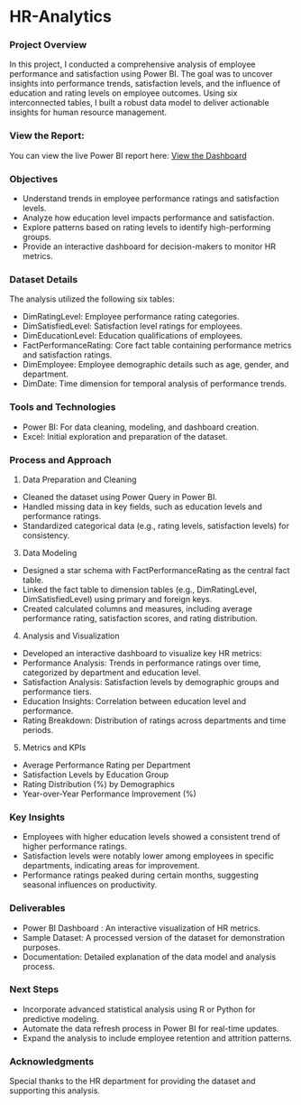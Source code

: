 # HR-Analytics
### Project Overview
In this project, I conducted a comprehensive analysis of employee performance and satisfaction using Power BI. The goal was to uncover insights into performance trends, satisfaction levels, and the influence of education and rating levels on employee outcomes. Using six interconnected tables, I built a robust data model to deliver actionable insights for human resource management.
### View the Report:
You can view the live Power BI report here: [View the Dashboard](https://app.powerbi.com/view?r=eyJrIjoiYWRjZDI3NTQtNDk2Ny00NDM3LWEwMDctODUyZDk1Yjk5NmExIiwidCI6ImRmOTI5NDEzLWVjNjQtNDQyMS1hYjIzLTUyNWZmNGY2ZTRhYyIsImMiOjEwfQ%3D%3D)
### Objectives
- Understand trends in employee performance ratings and satisfaction levels.
- Analyze how education level impacts performance and satisfaction.
- Explore patterns based on rating levels to identify high-performing groups.
- Provide an interactive dashboard for decision-makers to monitor HR metrics.
### Dataset Details
The analysis utilized the following six tables:

- DimRatingLevel: Employee performance rating categories.
- DimSatisfiedLevel: Satisfaction level ratings for employees.
- DimEducationLevel: Education qualifications of employees.
- FactPerformanceRating: Core fact table containing performance metrics and satisfaction ratings.
- DimEmployee: Employee demographic details such as age, gender, and department.
- DimDate: Time dimension for temporal analysis of performance trends.
### Tools and Technologies
- Power BI: For data cleaning, modeling, and dashboard creation.
- Excel: Initial exploration and preparation of the dataset.
### Process and Approach
1. Data Preparation and Cleaning

- Cleaned the dataset using Power Query in Power BI.
- Handled missing data in key fields, such as education levels and performance ratings.
- Standardized categorical data (e.g., rating levels, satisfaction levels) for consistency.
3. Data Modeling
  
- Designed a star schema with FactPerformanceRating as the central fact table.
- Linked the fact table to dimension tables (e.g., DimRatingLevel, DimSatisfiedLevel) using primary and foreign keys.
- Created calculated columns and measures, including average performance rating, satisfaction scores, and rating distribution.
4. Analysis and Visualization
  
- Developed an interactive dashboard to visualize key HR metrics:
- Performance Analysis: Trends in performance ratings over time, categorized by department and education level.
- Satisfaction Analysis: Satisfaction levels by demographic groups and performance tiers.
- Education Insights: Correlation between education level and performance.
- Rating Breakdown: Distribution of ratings across departments and time periods.
5. Metrics and KPIs
  
- Average Performance Rating per Department
- Satisfaction Levels by Education Group
- Rating Distribution (%) by Demographics
- Year-over-Year Performance Improvement (%)
### Key Insights
- Employees with higher education levels showed a consistent trend of higher performance ratings.
- Satisfaction levels were notably lower among employees in specific departments, indicating areas for improvement.
- Performance ratings peaked during certain months, suggesting seasonal influences on productivity.
### Deliverables
- Power BI Dashboard : An interactive visualization of HR metrics.
- Sample Dataset: A processed version of the dataset for demonstration purposes.
- Documentation: Detailed explanation of the data model and analysis process.
### Next Steps
- Incorporate advanced statistical analysis using R or Python for predictive modeling.
- Automate the data refresh process in Power BI for real-time updates.
- Expand the analysis to include employee retention and attrition patterns.
### Acknowledgments
Special thanks to the HR department for providing the dataset and supporting this analysis.


